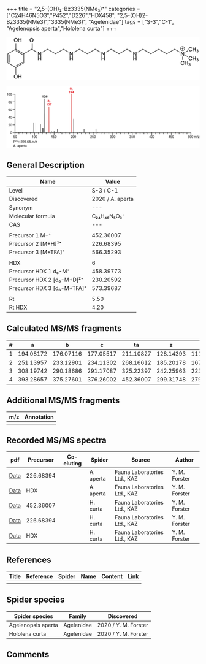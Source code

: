 +++
title = "2,5-(OH)₂-Bz3335(NMe₃)⁺"
categories = ["C24H46N5O3","P452","D226","HDX458",
"2,5-(OH)2-Bz3335(NMe3)","3335(NMe3)",
"Agelenidae"]
tags = ["S-3","C-1",
"Agelenopsis aperta","Hololena curta"]
+++

![](/img/2-5-OH2-Bz3335(NMe3).png)

![](/img_MSMS/452_2-5-OH2-Bz3335(NMe3)_Aa_2.png?classes=border)

## General Description

| Name                        | Value            |
|-----------------------------|------------------|
| Level                       | S-3 / C-1               |
| Discovered                  | 2020 / A. aperta |
| Synonym                     | ---              |
| Molecular formula           | C₂₄H₄₆N₅O₃⁺      |
| CAS                         | ---              |
|                             |                  |
| Precursor 1  M+⁺            | 452.36007        |
| Precursor 2 [M+H]²⁺         | 226.68395        |
| Precursor 3 [M+TFA]⁺        | 566.35293        |
|                             |                  |
| HDX                         | 6                |
| Precursor HDX 1  d₆-M⁺      | 458.39773        |
| Precursor HDX 2 [d₆-M+D]²⁺  | 230.20592        |
| Precursor HDX 3 [d₆-M+TFA]⁺ | 573.39687        |
|                             |                  |
| Rt                          | 5.50             |
| Rt HDX                      | 4.20             |

## Calculated MS/MS fragments

| # | a         | b         | c         | ta        | z         | y         | tz        |
|---|-----------|-----------|-----------|-----------|-----------|-----------|-----------|
| 1 | 194.08172 | 176.07116 | 177.05517 | 211.10827 | 128.14393 | 111.11738 | 146.17830 |
| 2 | 251.13957 | 233.12901 | 234.11302 | 268.16612 | 185.20178 | 167.16740 | 203.23615 |
| 3 | 308.19742 | 290.18686 | 291.17087 | 325.22397 | 242.25963 | 223.21743 | 260.29400 |
| 4 | 393.28657 | 375.27601 | 376.26002 | 452.36007 | 299.31748 | 279.26745 | 317.35185 |

## Additional MS/MS fragments

| m/z       | Annotation |
|-----------|------------|
|           |            |

## Recorded MS/MS spectra

| pdf                                                       | Precursor | Co-eluting | Spider    | Source                       | Author        |
|-----------------------------------------------------------|-----------|------------|-----------|------------------------------|---------------|
| [Data](/pdf/A-aperta/452_2-5-OH2-Bz3335(NMe3)_Aa_2.pdf)   | 226.68394 |            | A. aperta | Fauna Laboratories Ltd., KAZ | Y. M. Forster |
| [Data](/pdf/A-aperta/452_2-5-OH2-Bz3335(NMe3)_Aa_HDX.pdf) | HDX       |            | A. aperta | Fauna Laboratories Ltd., KAZ | Y. M. Forster |
| [Data](/pdf/H-curta/452_2-5-OH2-Bz3335(NMe3)_Hc.pdf) | 452.36007 |           | H. curta | Fauna Laboratories Ltd., KAZ | Y. M. Forster |
| [Data](/pdf/H-curta/452_2-5-OH2-Bz3335(NMe3)_Hc_.pdf) | 226.68394 |           | H. curta | Fauna Laboratories Ltd., KAZ | Y. M. Forster |
| [Data](/pdf/H-curta/452_2-5-OH2-Bz3335(NMe3)_Hc_HDX.pdf) | HDX |           | H. curta | Fauna Laboratories Ltd., KAZ | Y. M. Forster |

## References

| Title     | Reference   | Spider    | Name   | Content  | Link |
|-----------|-------------|-----------|--------|----------|-----|
|           |             |           |        |          |     |

## Spider species

| Spider species     | Family     | Discovered           |
|--------------------|------------|----------------------|
| Agelenopsis aperta | Agelenidae | 2020 / Y. M. Forster |
| Hololena curta | Agelenidae | 2020 / Y. M. Forster |

## Comments